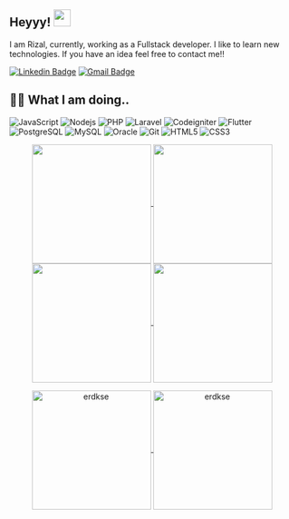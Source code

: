 ## Heyyy! <img src="https://raw.githubusercontent.com/rizaljihadudin/main/wave.gif" width="30">

I am Rizal, currently, working as a Fullstack developer. I like to learn new technologies. If you have an idea feel free to contact me!!

[![Linkedin Badge](https://img.shields.io/badge/-RizalJihadudin-blue?style=flat&logo=Linkedin&logoColor=white&link=https://www.linkedin.com/in/rizaljihadudin/)](https://www.linkedin.com/in/rizaljihadudin/)
[![Gmail Badge](https://img.shields.io/badge/-rizaljihadudin@gmail.com-BB001B?style=flat&logo=Gmail&logoColor=white&link=mailto:rizaljihadudin@gmail.com)](mailto:erdikose8@gmail.com)

## 👨‍💻 What I am doing..

![JavaScript](https://img.shields.io/badge/-JavaScript-323330?style=flat&logo=javascript&logoColor=white)
![Nodejs](https://img.shields.io/badge/-Nodejs-68a063?style=flat&logo=Node.js&logoColor=white)
![PHP](https://img.shields.io/badge/PHP-777BB4?logo=php&logoColor=white)
![Laravel](https://img.shields.io/badge/Laravel-2e2e2e?logo=laravel)
![Codeigniter](https://img.shields.io/badge/Codeigniter-2e2e2e?logo=codeigniter)
![Flutter](https://img.shields.io/badge/Flutter-blue?logo=flutter&amp;logoColor=white)
![PostgreSQL](https://img.shields.io/badge/-PostgreSQL-336791?style=flat&logo=postgresql&logoColor=white)
![MySQL](https://img.shields.io/badge/-MySQL-00758F?style=flat&logo=mysql&logoColor=white)
![Oracle](https://img.shields.io/badge/Oracle-F80000?style=for-the-badge&logo=Oracle&logoColor=white)
![Git](https://img.shields.io/badge/-Git-f34f29?style=flat&logo=git&logoColor=white)
![HTML5](https://img.shields.io/badge/-HTML5-f06529?style=flat&logo=html5&logoColor=white)
![CSS3](https://img.shields.io/badge/-CSS3-264de4?style=flat&logo=css3&logoColor=white)

<p align="center">
    <a href="https://github.com/rizaljihadudin#gh-light-mode-only">
        <img height="210em" src="https://github-readme-stats.vercel.app/api?username=rizaljihadudin&count_private=true&show_icons=true&include_all_commits=true&custom_title=rizaljihadudin%27s%20github%20stats&hide_border=true&line_height=28&theme=graywhite" align = "center"/>
    </a>
    <a href="https://github.com/rizaljihadudin#gh-light-mode-only">
        <img height="210em" src="https://github-readme-stats.vercel.app/api/top-langs/?username=rizaljihadudin&count_private=true&show_icons=true&include_all_commits=true&layout=compact&hide_border=true&langs_count=10&theme=graywhite" align = "center"/>
    </a>
    <a href="https://github.com/rizaljihadudin#gh-dark-mode-only">
        <img height="210em" src="https://github-readme-stats.vercel.app/api?username=rizaljihadudin&count_private=true&show_icons=true&include_all_commits=true&custom_title=rizaljihadudin%27s%20github%20stats&hide_border=true&line_height=28&theme=dark" align = "center"/>
    </a>
    <a href="https://github.com/rizaljihadudin#gh-dark-mode-only">
        <img height="210em" src="https://github-readme-stats.vercel.app/api/top-langs/?username=rizaljihadudin&count_private=true&show_icons=true&include_all_commits=true&layout=compact&hide_border=true&langs_count=10&theme=dark" align = "center"/>
    </a>
</p>

<p align="center">
    <a href="https://github.com/rizaljihadudin#gh-light-mode-only">
        <img height="210em" align="center" src="https://github-readme-streak-stats.herokuapp.com/?user=rizaljihadudin&theme=default" alt="erdkse" />
    </a>
    <a href="https://github.com/rizaljihadudin#gh-dark-mode-only">
        <img height="210em" align="center" src="https://github-readme-streak-stats.herokuapp.com/?user=rizaljihadudin&theme=dark" alt="erdkse" />
    </a>
</p>
